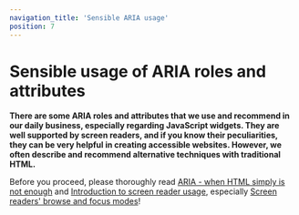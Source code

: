 ```yaml
---
navigation_title: 'Sensible ARIA usage'
position: 7
---
```


# Sensible usage of ARIA roles and attributes

**There are some ARIA roles and attributes that we use and recommend in our daily business, especially regarding JavaScript widgets. They are well supported by screen readers, and if you know their peculiarities, they can be very helpful in creating accessible websites. However, we often describe and recommend alternative techniques with traditional HTML.**

Before you proceed, please thoroughly read [ARIA - when HTML simply is not enough](/knowledge/aria) and [Introduction to screen reader usage](/knowledge/screen-readers), especially [Screen readers' browse and focus modes](/knowledge/screen-readers/desktop/browse-focus-modes)!
